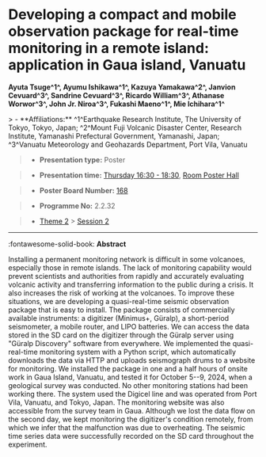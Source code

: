 # Developing a compact and mobile observation package for real-time monitoring in a remote island: application in Gaua island, Vanuatu

**Ayuta Tsuge^1^, Ayumu Ishikawa^1^, Kazuya Yamakawa^2^, Janvion Cevuard^3^, Sandrine Cevuard^3^, Ricardo William^3^, Athanase Worwor^3^, John Jr. Niroa^3^, Fukashi Maeno^1^, Mie Ichihara^1^**

<!-- more -->> - **Affiliations:** ^1^Earthquake Research Institute, The University of Tokyo, Tokyo, Japan; ^2^Mount Fuji Volcanic Disaster Center, Research Institute, Yamanashi Prefectural Government, Yamanashi, Japan; ^3^Vanuatu Meteorology and Geohazards Department, Port Vila, Vanuatu 

> - **Presentation type:** Poster

> - **Presentation time:** [Thursday 16:30 - 18:30](../sessions_comparison.md#__tabbed_3_6), [Room Poster Hall](../maps_venue.md#__tabbed_1_1)

> - **Poster Board Number:** [168](../map_poster_boards.md#thursday)

> - **Programme No:** 2.2.32

> - [Theme 2](../theme2.md) > [Session 2](../sessions/session-2-2.md)

--- 

:fontawesome-solid-book: **Abstract**

Installing a permanent monitoring network is difficult in some volcanoes, especially those in remote islands. The lack of monitoring capability would prevent scientists and authorities from rapidly and accurately evaluating volcanic activity and transferring information to the public during a crisis. It also increases the risk of working at the volcanoes. To improve these situations, we are developing a quasi-real-time seismic observation package that is easy to install. The package consists of commercially available instruments: a digitizer (Minimus+, Güralp), a short-period seismometer, a mobile router, and LIPO batteries. We can access the data stored in the SD card on the digitizer through the Güralp server using "Güralp Discovery" software from everywhere. We implemented the quasi-real-time monitoring system with a Python script, which automatically downloads the data via HTTP and uploads seismograph drums to a website for monitoring.
We installed the package in one and a half hours of onsite work in Gaua Island, Vanuatu, and tested it for October 5--9, 2024, when a geological survey was conducted. No other monitoring stations had been working there. The system used the Digicel line and was operated from Port Vila, Vanuatu, and Tokyo, Japan. The monitoring website was also accessible from the survey team in Gaua. Although we lost the data flow on the second day, we kept monitoring the digitizer's condition remotely, from which we infer that the malfunction was due to overheating. The seismic time series data were successfully recorded on the SD card throughout the experiment.

